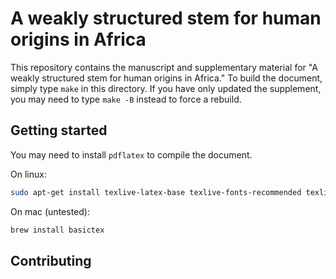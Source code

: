 # A weakly structured stem for human origins in Africa

This repository contains the manuscript and supplementary material for "A
weakly structured stem for human origins in Africa." To build the document,
simply type `make` in this directory. If you have only updated the supplement,
you may need to type `make -B` instead to force a rebuild.

## Getting started

You may need to install `pdflatex` to compile the document.

On linux:

```sh
sudo apt-get install texlive-latex-base texlive-fonts-recommended texlive-fonts-extra texlive-latex-extra
```

On mac (untested):

```sh
brew install basictex
```

## Contributing



